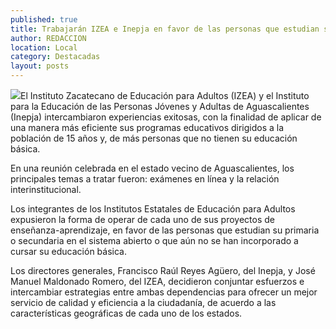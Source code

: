 ```yaml
---
published: true
title: Trabajarán IZEA e Inepja en favor de las personas que estudian su primaria o secundaria en el sistema abierto
author: REDACCION
location: Local
category: Destacadas
layout: posts
---
```


![](http://i.imgur.com/ZAfDV7Ym.jpg)El Instituto Zacatecano de Educación para Adultos  (IZEA) y el Instituto para la Educación de las Personas Jóvenes y Adultas de Aguascalientes (Inepja) intercambiaron experiencias exitosas, con la finalidad de aplicar de una manera más eficiente sus programas educativos dirigidos a la población de 15 años y, de más personas que no tienen su educación básica.

En una reunión celebrada en el estado vecino de Aguascalientes, los principales temas a tratar fueron: exámenes en línea y la relación interinstitucional.

Los integrantes de los Institutos Estatales de Educación para Adultos expusieron la forma de operar de cada uno de sus proyectos de enseñanza-aprendizaje, en favor de las personas que estudian su primaria o secundaria en el sistema abierto o que aún no se han incorporado a cursar su educación básica. 

Los directores generales, Francisco Raúl Reyes Agüero, del Inepja, y José Manuel Maldonado Romero, del IZEA, decidieron conjuntar esfuerzos e intercambiar estrategias  entre ambas dependencias para ofrecer un mejor servicio de calidad y eficiencia a la ciudadanía, de acuerdo a las características geográficas de cada uno de los estados. 

